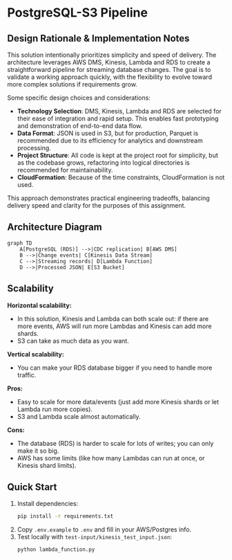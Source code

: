 # PostgreSQL-S3 Pipeline

## Design Rationale & Implementation Notes

This solution intentionally prioritizes simplicity and speed of delivery. The architecture leverages AWS DMS, Kinesis, Lambda and RDS to create a straightforward pipeline for streaming database changes. The goal is to validate a working approach quickly, with the flexibility to evolve toward more complex solutions if requirements grow.

Some specific design choices and considerations:
- **Technology Selection**: DMS, Kinesis, Lambda and RDS are selected for their ease of integration and rapid setup. This enables fast prototyping and demonstration of end-to-end data flow.
- **Data Format**: JSON is used in S3, but for production, Parquet is recommended due to its efficiency for analytics and downstream processing.
- **Project Structure**: All code is kept at the project root for simplicity, but as the codebase grows, refactoring into logical directories is recommended for maintainability.
- **CloudFormation**: Because of the time constraints, CloudFormation is not used.

This approach demonstrates practical engineering tradeoffs, balancing delivery speed and clarity for the purposes of this assignment.

## Architecture Diagram

```mermaid
graph TD
    A[PostgreSQL (RDS)] -->|CDC replication| B[AWS DMS]
    B -->|Change events| C[Kinesis Data Stream]
    C -->|Streaming records| D[Lambda Function]
    D -->|Processed JSON| E[S3 Bucket]
```

## Scalability

**Horizontal scalability:**
- In this solution, Kinesis and Lambda can both scale out: if there are more events, AWS will run more Lambdas and Kinesis can add more shards.
- S3 can take as much data as you want.

**Vertical scalability:**
- You can make your RDS database bigger if you need to handle more traffic.

**Pros:**
- Easy to scale for more data/events (just add more Kinesis shards or let Lambda run more copies).
- S3 and Lambda scale almost automatically.

**Cons:**
- The database (RDS) is harder to scale for lots of writes; you can only make it so big.
- AWS has some limits (like how many Lambdas can run at once, or Kinesis shard limits).


## Quick Start
1. Install dependencies:
   ```bash
   pip install -r requirements.txt
   ```
2. Copy `.env.example` to `.env` and fill in your AWS/Postgres info.
3. Test locally with `test-input/kinesis_test_input.json`:
   ```bash
   python lambda_function.py
   ```
   